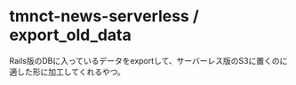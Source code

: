 # tmnct-news-serverless / export_old_data

Rails版のDBに入っているデータをexportして、サーバーレス版のS3に置くのに適した形に加工してくれるやつ。
